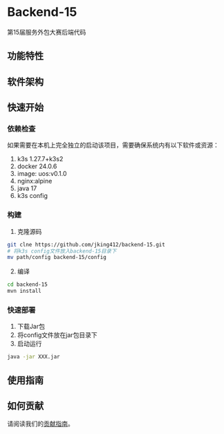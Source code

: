# Backend-15

第15届服务外包大赛后端代码

## 功能特性


## 软件架构



## 快速开始

### 依赖检查
如果需要在本机上完全独立的启动该项目，需要确保系统内有以下软件或资源：

1. k3s 1.27.7+k3s2
2. docker 24.0.6
3. image: uos:v0.1.0
4. nginx:alpine
5. java 17
6. k3s config

### 构建


1. 克隆源码

```bash
git clne https://github.com/jking412/backend-15.git
# 将k3s config文件放入backend-15目录下
mv path/config backend-15/config
```

2. 编译
```bash
cd backend-15
mvn install
```

### 快速部署

1. 下载Jar包
2. 将config文件放在jar包目录下
3. 启动运行

```bash
java -jar XXX.jar
```

## 使用指南


## 如何贡献

请阅读我们的[贡献指南](https://www.yuque.com/skynesser/whisrm/xgm9godof7n6z5zf)。



